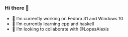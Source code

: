 ### Hi there 👋


- 🔭 I’m currently working on Fedora 31 and Windows 10
- 🌱 I’m currently learning cpp and haskell
- 👯 I’m looking to collaborate with @LopesAlexis
